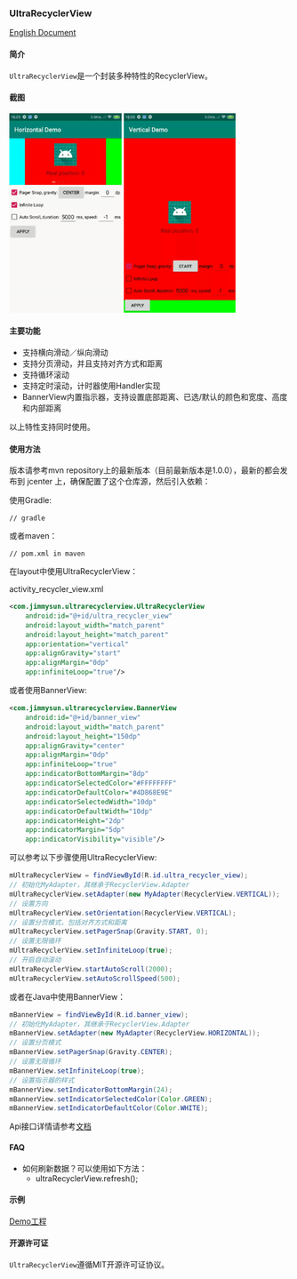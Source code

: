 ### UltraRecyclerView

[English Document](README.md)

#### 简介
`UltraRecyclerView`是一个封装多种特性的RecyclerView。

#### 截图
<img src="images/horizontal.gif" width="40%" height="40%"/>
<img src="images/vertical.gif" width="40%" height="40%"/>

#### 主要功能

* 支持横向滑动／纵向滑动
* 支持分页滑动，并且支持对齐方式和距离
* 支持循环滚动
* 支持定时滚动，计时器使用Handler实现
* BannerView内置指示器，支持设置底部距离、已选/默认的颜色和宽度、高度和内部距离

以上特性支持同时使用。

#### 使用方法

版本请参考mvn repository上的最新版本（目前最新版本是1.0.0），最新的都会发布到 jcenter 上，确保配置了这个仓库源，然后引入依赖：

使用Gradle:

```
// gradle

```
或者maven：

```
// pom.xml in maven

```

在layout中使用UltraRecyclerView：

activity_recycler_view.xml

```xml
<com.jimmysun.ultrarecyclerview.UltraRecyclerView
    android:id="@+id/ultra_recycler_view"
    android:layout_width="match_parent"
    android:layout_height="match_parent"
    app:orientation="vertical"
    app:alignGravity="start"
    app:alignMargin="0dp"
    app:infiniteLoop="true"/>
```

或者使用BannerView:

```xml
<com.jimmysun.ultrarecyclerview.BannerView
    android:id="@+id/banner_view"
    android:layout_width="match_parent"
    android:layout_height="150dp"
    app:alignGravity="center"
    app:alignMargin="0dp"
    app:infiniteLoop="true"
    app:indicatorBottomMargin="8dp"
    app:indicatorSelectedColor="#FFFFFFFF"
    app:indicatorDefaultColor="#4D868E9E"
    app:indicatorSelectedWidth="10dp"
    app:indicatorDefaultWidth="10dp"
    app:indicatorHeight="2dp"
    app:indicatorMargin="5dp"
    app:indicatorVisibility="visible"/>
```

可以参考以下步骤使用UltraRecyclerView:

```java
mUltraRecyclerView = findViewById(R.id.ultra_recycler_view);
// 初始化MyAdapter，其继承于RecyclerView.Adapter
mUltraRecyclerView.setAdapter(new MyAdapter(RecyclerView.VERTICAL));
// 设置方向
mUltraRecyclerView.setOrientation(RecyclerView.VERTICAL);
// 设置分页模式，包括对齐方式和距离
mUltraRecyclerView.setPagerSnap(Gravity.START, 0);
// 设置无限循环
mUltraRecyclerView.setInfiniteLoop(true);
// 开启自动滚动
mUltraRecyclerView.startAutoScroll(2000);
mUltraRecyclerView.setAutoScrollSpeed(500);
```

或者在Java中使用BannerView：

```java
mBannerView = findViewById(R.id.banner_view);
// 初始化MyAdapter，其继承于RecyclerView.Adapter
mBannerView.setAdapter(new MyAdapter(RecyclerView.HORIZONTAL));
// 设置分页模式
mBannerView.setPagerSnap(Gravity.CENTER);
// 设置无限循环
mBannerView.setInfiniteLoop(true);
// 设置指示器的样式
mBannerView.setIndicatorBottomMargin(24);
mBannerView.setIndicatorSelectedColor(Color.GREEN);
mBannerView.setIndicatorDefaultColor(Color.WHITE);
```

Api接口详情请参考[文档](ATTRIBUTES-ch.md)

#### FAQ
* 如何刷新数据？可以使用如下方法：
    * ultraRecyclerView.refresh();

#### 示例

[Demo工程](https://github.com/jimmysuncpt/UltraRecyclerView/tree/master/demo)

#### 开源许可证
`UltraRecyclerView`遵循MIT开源许可证协议。
